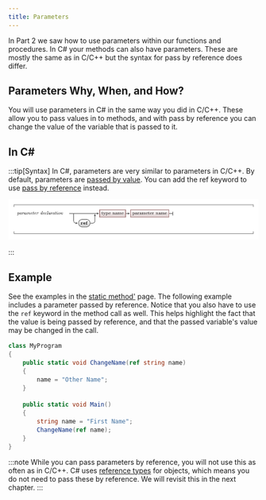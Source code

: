 ```yaml
---
title: Parameters
---
```


In Part 2 we saw how to use parameters within our functions and procedures. In C# your methods can also have parameters. These are mostly the same as in C/C++ but the syntax for pass by reference does differ.

## Parameters Why, When, and How?

You will use parameters in C# in the same way you did in C/C++. These allow you to pass values in to methods, and with pass by reference you can change the value of the variable that is passed to it.

## In C#

:::tip[Syntax]
In C#, parameters are very similar to parameters in C/C++. By default, parameters are [passed by value](../../../../part-2-organised-code/4-indirect-access/1-concepts/01-pass-by-ref). You can add the ref keyword to use [pass by reference](../../../../part-2-organised-code/4-indirect-access/1-concepts/01-pass-by-ref) instead.

![Parameter syntax](./images/parameters.png)

:::

## Example

See the examples in the [static method'](../4-static-methods) page. The following example includes a parameter passed by reference. Notice that you also have to use the `ref` keyword in the method call as well. This helps highlight the fact that the value is being passed by reference, and that the passed variable's value may be changed in the call.

```cs
class MyProgram
{
    public static void ChangeName(ref string name)
    {
        name = "Other Name";
    }

    public static void Main()
    {
        string name = "First Name";
        ChangeName(ref name);
    }
}
```

:::note
While you can pass parameters by reference, you will not use this as often as in C/C++. C# uses [reference types](../../../2-abstraction/1-concepts/0-value-and-reference-types) for objects, which means you do not need to pass these by reference. We will revisit this in the next chapter.
:::

